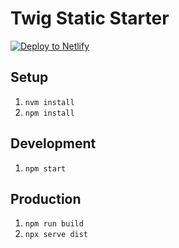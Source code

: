 # Twig Static Starter

<!-- Markdown snippet -->
[![Deploy to Netlify](https://www.netlify.com/img/deploy/button.svg)](https://app.netlify.com/start/deploy?repository=https://github.com/mgburns/twig-static-starter)

## Setup

1. `nvm install`
2. `npm install`

## Development

1. `npm start`

## Production

1. `npm run build`
2. `npx serve dist`
